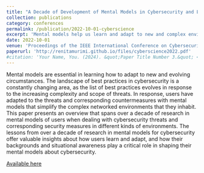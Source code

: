 ```yaml
---
title: "A Decade of Development of Mental Models in Cybersecurity and Lessons for the Future"
collection: publications
category: conferences
permalink: /publication/2022-10-01-cyberscience
excerpt: 'Mental models help us learn and adapt to new and complex environments. This paper presents an overview of research over the past decade in the area of mental models in cybersecurity.'
date: 2022-10-01
venue: 'Proceedings of the IEEE International Conference on Cybersecurity, Situational Awareness and Social Media, and part of the book series: Springer Proceedings in Complexity (SPCOM) (Authors: Robert Murimi, Sandra Blanke, and Renita Murimi)'
paperurl: 'http://renitamurimi.github.io/files/cyberscience2022.pdf'
#citation: 'Your Name, You. (2024). &quot;Paper Title Number 3.&quot; <i>GitHub Journal of Bugs</i>. 1(3).'
---
```


Mental models are essential in learning how to adapt to new and evolving circumstances. The landscape of best practices in cybersecurity is a constantly changing area, as the list of best practices evolves in response to the increasing complexity and scope of threats. In response, users have adapted to the threats and corresponding countermeasures with mental models that simplify the complex networked environments that they inhabit. This paper presents an overview that spans over a decade of research in mental models of users when dealing with cybersecurity threats and corresponding security measures in different kinds of environments. The lessons from over a decade of research in mental models for cybersecurity offer valuable insights about how users learn and adapt, and how their backgrounds and situational awareness play a critical role in shaping their mental models about cybersecurity.

[Available here](https://link.springer.com/chapter/10.1007/978-981-19-6414-5_7)